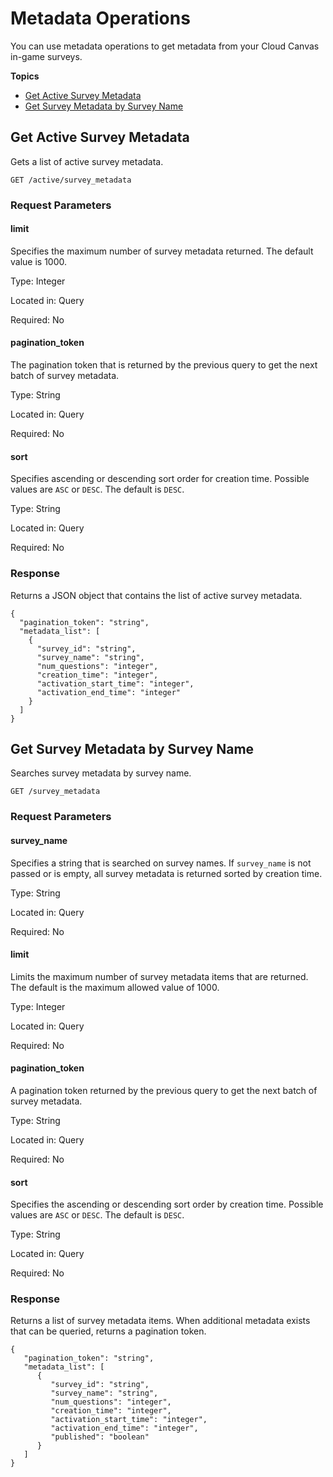 # Metadata Operations<a name="cloud-canvas-cloud-gem-in-game-survey-api-metadata-operations"></a>

You can use metadata operations to get metadata from your Cloud Canvas in\-game surveys\.

**Topics**
+ [Get Active Survey Metadata](#cloud-canvas-cloud-gem-in-game-survey-api-metadata-active-get)
+ [Get Survey Metadata by Survey Name](#cloud-canvas-cloud-gem-in-game-survey-api-metadata-get-by-survey-name)

## Get Active Survey Metadata<a name="cloud-canvas-cloud-gem-in-game-survey-api-metadata-active-get"></a>

Gets a list of active survey metadata\.

```
GET /active/survey_metadata
```

### Request Parameters<a name="cloud-canvas-cloud-gem-in-game-survey-api-metadata-active-get-request-parameters"></a>

#### limit<a name="cloud-canvas-cloud-gem-in-game-survey-api-metadata-active-get-request-parameters-limit"></a>

Specifies the maximum number of survey metadata returned\. The default value is 1000\.

Type: Integer

Located in: Query

Required: No

#### pagination\_token<a name="cloud-canvas-cloud-gem-in-game-survey-api-metadata-active-get-request-parameters-pagination-token"></a>

The pagination token that is returned by the previous query to get the next batch of survey metadata\.

Type: String

Located in: Query

Required: No

#### sort<a name="cloud-canvas-cloud-gem-in-game-survey-api-metadata-active-get-request-parameters-sort"></a>

Specifies ascending or descending sort order for creation time\. Possible values are `ASC` or `DESC`\. The default is `DESC`\.

Type: String

Located in: Query

Required: No

### Response<a name="cloud-canvas-cloud-gem-in-game-survey-api-metadata-active-get-response"></a>

Returns a JSON object that contains the list of active survey metadata\.

```
{
  "pagination_token": "string",
  "metadata_list": [
    {
      "survey_id": "string",
      "survey_name": "string",
      "num_questions": "integer",
      "creation_time": "integer",
      "activation_start_time": "integer",
      "activation_end_time": "integer"
    }
  ]
}
```

## Get Survey Metadata by Survey Name<a name="cloud-canvas-cloud-gem-in-game-survey-api-metadata-get-by-survey-name"></a>

Searches survey metadata by survey name\.

```
GET /survey_metadata
```

### Request Parameters<a name="cloud-canvas-cloud-gem-in-game-survey-api-metadata-get-by-survey-name-request-parameters"></a>

#### survey\_name<a name="cloud-canvas-cloud-gem-in-game-survey-api-metadata-get-by-survey-name-request-parameters-survey-name"></a>

Specifies a string that is searched on survey names\. If `survey_name` is not passed or is empty, all survey metadata is returned sorted by creation time\.

Type: String

Located in: Query

Required: No

#### limit<a name="cloud-canvas-cloud-gem-in-game-survey-api-metadata-get-by-survey-name-request-parameters-limit"></a>

Limits the maximum number of survey metadata items that are returned\. The default is the maximum allowed value of 1000\.

Type: Integer

Located in: Query

Required: No

#### pagination\_token<a name="cloud-canvas-cloud-gem-in-game-survey-api-metadata-get-by-survey-name-request-parameters-pagination-token"></a>

A pagination token returned by the previous query to get the next batch of survey metadata\.

Type: String

Located in: Query

Required: No

#### sort<a name="cloud-canvas-cloud-gem-in-game-survey-api-metadata-get-by-survey-name-request-parameters-sort"></a>

Specifies the ascending or descending sort order by creation time\. Possible values are `ASC` or `DESC`\. The default is `DESC`\.

Type: String

Located in: Query

Required: No

### Response<a name="cloud-canvas-cloud-gem-in-game-survey-api-metadata-get-by-survey-name-response"></a>

Returns a list of survey metadata items\. When additional metadata exists that can be queried, returns a pagination token\.

```
{
   "pagination_token": "string",
   "metadata_list": [
      {
         "survey_id": "string",
         "survey_name": "string",
         "num_questions": "integer",
         "creation_time": "integer",
         "activation_start_time": "integer",
         "activation_end_time": "integer",
         "published": "boolean"
      }
   ]
}
```